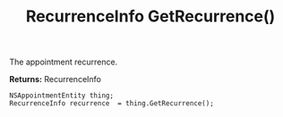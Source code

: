 ﻿---
uid: crmscript_ref_NSAppointmentEntity_GetRecurrence
title: RecurrenceInfo GetRecurrence()
intellisense: NSAppointmentEntity.GetRecurrence
keywords: NSAppointmentEntity, GetRecurrence
so.topic: reference
---

The appointment recurrence.

**Returns:** RecurrenceInfo


```crmscript
NSAppointmentEntity thing;
RecurrenceInfo recurrence  = thing.GetRecurrence();
```


